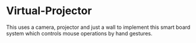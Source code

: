 # Virtual-Projector
This uses a camera, projector and just a wall to implement this smart board system which  controls mouse operations by hand gestures.

